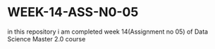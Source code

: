 # WEEK-14-ASS-N0-05
 in this repository i am completed week 14(Assignment no 05) of Data Science Master 2.0 course
